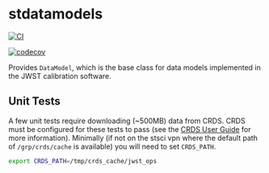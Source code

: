 # stdatamodels

[![CI](https://github.com/spacetelescope/stdatamodels/actions/workflows/ci.yml/badge.svg)](https://github.com/spacetelescope/stdatamodels/actions/workflows/ci.yml)

[![codecov](https://codecov.io/gh/spacetelescope/stdatamodels/branch/master/graph/badge.svg?token=TrmUKaTP2t)](https://codecov.io/gh/spacetelescope/stdatamodels)


Provides `DataModel`, which is the base class for data models implemented in the JWST calibration software.


## Unit Tests

A few unit tests require downloading (~500MB) data from CRDS. CRDS must be 
configured for these tests to pass
(see the [CRDS User Guide](https://jwst-crds.stsci.edu/static/users_guide/index.html)
for more information). Minimally (if not on the stsci vpn where the default
path of `/grp/crds/cache` is available) you will need to set `CRDS_PATH`.

```bash
export CRDS_PATH=/tmp/crds_cache/jwst_ops
```
